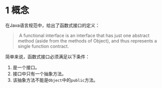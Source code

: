 # 1 概念

在Java语言规范中，给出了函数式接口的定义：

> ​	A functional interface is an interface that has just one abstract method (aside from the methods of Object), and thus represents a single function contract.

简单来说，函数式接口必须满足以下条件：

1. 是一个接口。
2. 接口中只有一个抽象方法。
3. 该抽象方法不能是`Object`中的`public`方法。

